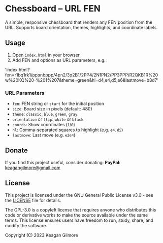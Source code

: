 # Chessboard – URL FEN

A simple, responsive chessboard that renders any FEN position from the URL.
Supports board orientation, themes, highlights, and coordinate labels.

## Usage

1. Open `index.html` in your browser.
2. Add FEN and options as URL parameters, e.g.:

'index.html?fen=r1bq1rk1/pppnbppp/4pn2/3p2B1/2PP4/2N1PN2/PP3PPP/R2QKB1R%20w%20KQ%20-%201%207&theme=green&hl=d4,e4,d5,e6&lastmove=b8d7'

### URL Parameters

- `fen`: FEN string or `start` for the initial position
- `size`: Board size in pixels (default: 480)
- `theme`: `classic`, `blue`, `green`, `gray`
- `orientation` or `flip`: `white` or `black`
- `coords`: Show coordinates (`1`/`0`)
- `hl`: Comma-separated squares to highlight (e.g. `e4,d5`)
- `lastmove`: Last move (e.g. `e2e4`)

## Donate

If you find this project useful, consider donating:
**PayPal:** [keagangilmore@gmail.com](mailto:keagangilmore@gmail.com)

## License

This project is licensed under the GNU General Public License v3.0 - see the [LICENSE](LICENSE) file for details.

The GPL-3.0 is a copyleft license that requires anyone who distributes this code or derivative works to make the source available under the same terms. This license ensures users have freedom to run, study, share, and modify the software.

Copyright (C) 2023 Keagan Gilmore
